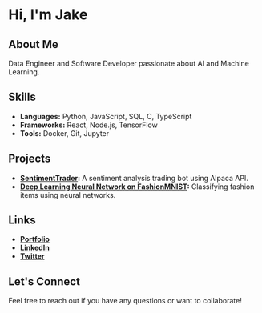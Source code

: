 # Hi, I'm Jake 

## About Me
Data Engineer and Software Developer passionate about AI and Machine Learning.

## Skills
- **Languages:** Python, JavaScript, SQL, C, TypeScript
- **Frameworks:** React, Node.js, TensorFlow
- **Tools:** Docker, Git, Jupyter

## Projects
- **[SentimentTrader](https://github.com/neuraldevx/SentimentTrader):** A sentiment analysis trading bot using Alpaca API.
- **[Deep Learning Neural Network on FashionMNIST](https://github.com/neuraldevx/Deep-Learning-FashionMNIST):** Classifying fashion items using neural networks.

##  Links
- **[Portfolio](https://www.christensenjacob.me/)**
- **[LinkedIn](https://www.linkedin.com/in/jacobrchristensen/)**
- **[Twitter](https://x.com/realjakechris)**

##  Let's Connect
Feel free to reach out if you have any questions or want to collaborate!
